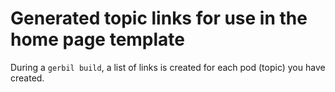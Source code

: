 # Generated topic links for use in the home page template

During a `gerbil build`, a list of links is created for each pod (topic) you
have created.

